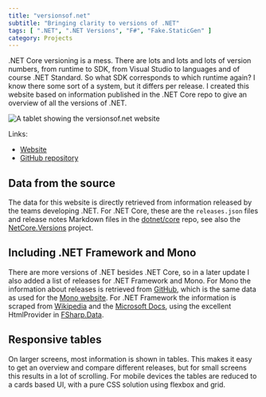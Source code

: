 ```yaml
---
title: "versionsof.net"
subtitle: "Bringing clarity to versions of .NET"
tags: [ ".NET", ".NET Versions", "F#", "Fake.StaticGen" ]
category: Projects
---
```


.NET Core versioning is a mess. There are lots and lots and lots of version numbers, from runtime to SDK, from Visual Studio to languages and of course .NET Standard. So what SDK corresponds to which runtime again? I know there some sort of a system, but it differs per release. I created this website based on information published in the .NET Core repo to give an overview of all the versions of .NET.

![A tablet showing the versionsof.net website]({attach}screenshot.png)

Links:

- [Website](https://versionsof.net/)
- [GitHub repository](https://github.com/arthurrump/versionsof.net)

## Data from the source
The data for this website is directly retrieved from information released by the teams developing .NET. For .NET Core, these are the `releases.json` files and release notes Markdown files in the [dotnet/core](https://github.com/dotnet/core) repo, see also the [NetCore.Versions](/projects/netcore-versions) project.

## Including .NET Framework and Mono
There are more versions of .NET besides .NET Core, so in a later update I also added a list of releases for .NET Framework and Mono. For Mono the information about releases is retrieved from [GitHub](https://github.com/mono/website/tree/gh-pages/docs/about-mono/releases), which is the same data as used for the [Mono website](https://www.mono-project.com/docs/about-mono/releases/). For .NET Framework the information is scraped from [Wikipedia](https://en.wikipedia.org/wiki/Template:.NET_Framework_version_history) and the [Microsoft Docs](https://docs.microsoft.com/en-us/dotnet/framework/migration-guide/versions-and-dependencies), using the excellent HtmlProvider in [FSharp.Data](http://fsharp.github.io/FSharp.Data/).

## Responsive tables
On larger screens, most information is shown in tables. This makes it easy to get an overview and compare different releases, but for small screens this results in a lot of scrolling. For mobile devices the tables are reduced to a cards based UI, with a pure CSS solution using flexbox and grid.